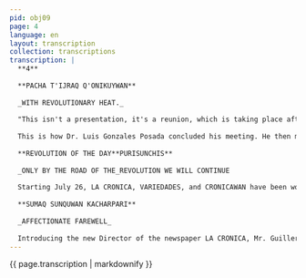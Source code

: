```yaml
---
pid: obj09
page: 4
language: en
layout: transcription
collection: transcriptions
transcription: |
  **4**
  
  **PACHA T'IJRAQ Q'ONIKUYWAN**
  
  _WITH REVOLUTIONARY HEAT._
  
  "This isn't a presentation, it's a reunion, which is taking place after almost a year, which is the year that Guillermo Thorndike has been the director of LA CRONICA," said the new director, Dr. Luis Gonzales Posada, in his speech to the employees of LA CRONICA. "And within the last year," he added, "we have remained connected through the determined, energetic, and revolutionary support that LA CRONICA has given to our work in Peru's Social Security." Similarly, he recounted the work the newspaper has done in the last 12 months. LA CRONICA has had a year of intense work. He said, "A year of gigantic effort, of journalistic effort, by LA CRONICA itself, by CRONICAWAN, by the magazine Mundial, by the VARIEDADES supplement, and by each and every edition of this publication." "It has been, I repeat, a gigantic effort. LA CRONICA is now the great newspaper of the Revolution. I'm not the only one saying this; it has transcended national boundaries and has reached the international arena." He then added that this has been the product of the work of each and every one of the newspaper's employees. He then added: "As for the line of this newspaper, its line will be that of the Peruvian Revolution. Because we are not only committed, we are militants." He then stated, "Middle positions are not possible. Either you are a revolutionary or you are not, because at this point, after six years of revolution, the uncertainty is inconceivable." He also recalled that on the day the President of the Republic, General Juan Velasco Alvarado, was sworn in, after he had finished taking the oath of office, a group of journalists approached him and asked, "And now what are you going to do?" "President Velasco responded with a single phrase: 'We will sweat.' This expression earned, at the time, a total lack of understanding in the pages of the reactionary and pro-oligarchic press." "However," said Dr. Gonzales Posada, "that simple phrase reflects the reality of the work of the Revolution, which has been reflected in profound structural changes." In conclusion, Dr. Gonzales Posada said: "I expect great collaboration from you: all your efforts to carry forward the newspaper of the Peruvian Revolution. That is all I have to say, and I thank you for the warm welcome you have given us."
  
  This is how Dr. Luis Gonzales Posada concluded his meeting. He then met with all the department heads and then toured the company's workshop facilities.
  
  **REVOLUTION OF THE DAY**PURISUNCHIS**
  
  _ONLY BY THE ROAD OF THE_REVOLUTION WE WILL CONTINUE
  
  Starting July 26, LA CRONICA, VARIEDADES, and CRONICAWAN have been working with a new director. That day, Guillermo Thorndike, our former director, cordially welcomed the new director, Dr. Luis Gonzales Posada, whom he then led to the newsroom where the newspaper's staff were waiting. Guillermo Thorndike then introduced the new director, Dr. Luis Gonzales Posada, to thunderous applause. Journalists, photojournalists, and staff members were present. Guillermo Thorndike briefly spoke, then said, "Now you should listen to him." They then embraced each other in a warm embrace. Afterward, Dr. Luis Gonzales Posada introduced the three members of the "Reorganizing Committee" that will accompany him in his administration: Dr. Jorge Larrea Ríofrio, Dr. Edmundo Solórzano, and Dr. Eduardo Gordillo Tordoya. Dr. Luis Gonzales Posada has assumed the position of editor of LA CRONICA, replacing Guillermo Thomdike, as appointed by the Revolutionary Government. From now on, LA CRONICA will report to the Presidency of the Republic.
  
  **SUMAQ SUNQUWAN KACHARPARI**
  
  _AFFECTIONATE FAREWELL_
  
  Introducing the new Director of the newspaper LA CRONICA, Mr. Guillermo Thorndike, he said the following: "Friends of LA CRONICA, the time has come to bid you farewell, and at the same time, introduce you to the new director of the newspaper, Dr. Luis Gonzales Posada, appointed by the Revolutionary Government, for whom I ask for a round of applause." "I don't want to go on too long, because it is he who you should listen to. I therefore ask Dr. Luis Gonzales Posada to address you. And, at the same time, I want to extend a cordial embrace to all the workers of LA CRONICA." Thus spoke our former director Guillermo Thorndike, then, with Dr. Luis Gonzales Posada and all the workers, toasted the Revolution. Then, the workers of the newspaper LA CRONICA embraced Guillermo Thorndike and his wife, bidding them a cordial farewell. As our former director left, he said: "I'm not saying goodbye but see you later."
---
```


{{ page.transcription | markdownify }}
